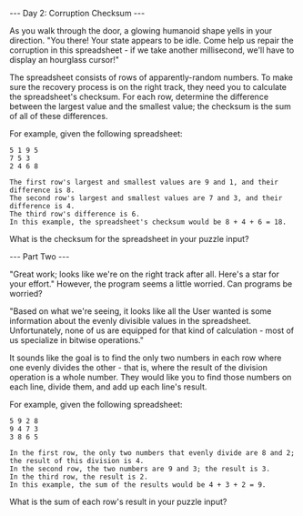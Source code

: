 --- Day 2: Corruption Checksum ---

As you walk through the door, a glowing humanoid shape yells in your direction. "You there! Your state appears to be idle. Come help us repair the corruption in this spreadsheet - if we take another millisecond, we'll have to display an hourglass cursor!"

The spreadsheet consists of rows of apparently-random numbers. To make sure the recovery process is on the right track, they need you to calculate the spreadsheet's checksum. For each row, determine the difference between the largest value and the smallest value; the checksum is the sum of all of these differences.

For example, given the following spreadsheet:
```
5 1 9 5
7 5 3
2 4 6 8

The first row's largest and smallest values are 9 and 1, and their difference is 8.
The second row's largest and smallest values are 7 and 3, and their difference is 4.
The third row's difference is 6.
In this example, the spreadsheet's checksum would be 8 + 4 + 6 = 18.
```
What is the checksum for the spreadsheet in your puzzle input?

--- Part Two ---

"Great work; looks like we're on the right track after all. Here's a star for your effort." However, the program seems a little worried. Can programs be worried?

"Based on what we're seeing, it looks like all the User wanted is some information about the evenly divisible values in the spreadsheet. Unfortunately, none of us are equipped for that kind of calculation - most of us specialize in bitwise operations."

It sounds like the goal is to find the only two numbers in each row where one evenly divides the other - that is, where the result of the division operation is a whole number. They would like you to find those numbers on each line, divide them, and add up each line's result.

For example, given the following spreadsheet:
```
5 9 2 8
9 4 7 3
3 8 6 5

In the first row, the only two numbers that evenly divide are 8 and 2; the result of this division is 4.
In the second row, the two numbers are 9 and 3; the result is 3.
In the third row, the result is 2.
In this example, the sum of the results would be 4 + 3 + 2 = 9.
```
What is the sum of each row's result in your puzzle input?

